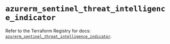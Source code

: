 # `azurerm_sentinel_threat_intelligence_indicator`

Refer to the Terraform Registry for docs: [`azurerm_sentinel_threat_intelligence_indicator`](https://registry.terraform.io/providers/hashicorp/azurerm/3.104.2/docs/resources/sentinel_threat_intelligence_indicator).
